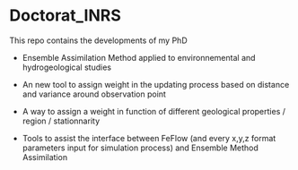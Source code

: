 # Doctorat_INRS

This repo contains the developments of my PhD

- Ensemble Assimilation Method applied to environnemental and hydrogeological studies

- An new tool to assign weight in the updating process based on distance and variance around observation point

- A way to assign a weight in function of different geological properties / region / stationnarity

- Tools to assist the interface between FeFlow (and every x,y,z format parameters input for simulation process) and Ensemble Method Assimilation